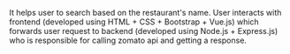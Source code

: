 

It helps user to search based on the restaurant's name.
User interacts with frontend (developed using HTML + CSS + Bootstrap + Vue.js) which forwards user request 
to backend (developed using Node.js + Express.js) who is responsible for calling zomato api and getting a response.

